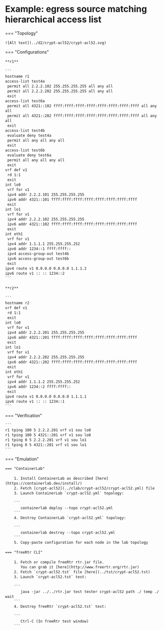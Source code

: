 # Example: egress source matching hierarchical access list

=== "Topology"

    ![Alt text](../d2/crypt-acl52/crypt-acl52.svg)

=== "Configurations"

    **r1**

    ```
    hostname r1
    access-list test4a
     permit all 2.2.2.102 255.255.255.255 all any all
     permit all 2.2.2.202 255.255.255.255 all any all
     exit
    access-list test6a
     permit all 4321::102 ffff:ffff:ffff:ffff:ffff:ffff:ffff:ffff all any all
     permit all 4321::202 ffff:ffff:ffff:ffff:ffff:ffff:ffff:ffff all any all
     exit
    access-list test4b
     evaluate deny test4a
     permit all any all any all
     exit
    access-list test6b
     evaluate deny test6a
     permit all any all any all
     exit
    vrf def v1
     rd 1:1
     exit
    int lo0
     vrf for v1
     ipv4 addr 2.2.2.101 255.255.255.255
     ipv6 addr 4321::101 ffff:ffff:ffff:ffff:ffff:ffff:ffff:ffff
     exit
    int lo1
     vrf for v1
     ipv4 addr 2.2.2.102 255.255.255.255
     ipv6 addr 4321::102 ffff:ffff:ffff:ffff:ffff:ffff:ffff:ffff
     exit
    int eth1
     vrf for v1
     ipv4 addr 1.1.1.1 255.255.255.252
     ipv6 addr 1234::1 ffff:ffff::
     ipv4 access-group-out test4b
     ipv6 access-group-out test6b
     exit
    ipv4 route v1 0.0.0.0 0.0.0.0 1.1.1.2
    ipv6 route v1 :: :: 1234::2
    ```

    **r2**

    ```
    hostname r2
    vrf def v1
     rd 1:1
     exit
    int lo0
     vrf for v1
     ipv4 addr 2.2.2.201 255.255.255.255
     ipv6 addr 4321::201 ffff:ffff:ffff:ffff:ffff:ffff:ffff:ffff
     exit
    int lo1
     vrf for v1
     ipv4 addr 2.2.2.202 255.255.255.255
     ipv6 addr 4321::202 ffff:ffff:ffff:ffff:ffff:ffff:ffff:ffff
     exit
    int eth1
     vrf for v1
     ipv4 addr 1.1.1.2 255.255.255.252
     ipv6 addr 1234::2 ffff:ffff::
     exit
    ipv4 route v1 0.0.0.0 0.0.0.0 1.1.1.1
    ipv6 route v1 :: :: 1234::1
    ```

=== "Verification"

    ```
    r1 tping 100 5 2.2.2.201 vrf v1 sou lo0
    r1 tping 100 5 4321::201 vrf v1 sou lo0
    r1 tping 0 5 2.2.2.201 vrf v1 sou lo1
    r1 tping 0 5 4321::201 vrf v1 sou lo1
    ```

=== "Emulation"

    === "ContainerLab"

        1. Install ContainerLab as described [here](https://containerlab.dev/install/)  
        2. Fetch [crypt-acl52](../clab/crypt-acl52/crypt-acl52.yml) file  
        3. Launch ContainerLab `crypt-acl52.yml` topology:  

        ```
           containerlab deploy --topo crypt-acl52.yml  
        ```
        4. Destroy ContainerLab `crypt-acl52.yml` topology:  

        ```
           containerlab destroy --topo crypt-acl52.yml  
        ```
        5. Copy-paste configuration for each node in the lab topology

    === "freeRtr CLI"

        1. Fetch or compile freeRtr rtr.jar file.  
           You can grab it [here](http://www.freertr.org/rtr.jar)  
        2. Fetch `crypt-acl52.tst` file [here](../tst/crypt-acl52.tst)  
        3. Launch `crypt-acl52.tst` test:  

        ```
           java -jar ../../rtr.jar test tester crypt-acl52 path ./ temp ./ wait
        ```
        4. Destroy freeRtr `crypt-acl52.tst` test:  

        ```
           Ctrl-C (In freeRtr test window)
        ```


